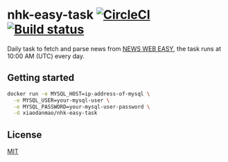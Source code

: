 # nhk-easy-task [![CircleCI](https://circleci.com/gh/nhk-news-web-easy/nhk-easy-task/tree/main.svg?style=svg)](https://circleci.com/gh/nhk-news-web-easy/nhk-easy-task/tree/main) [![Build status](https://ci.appveyor.com/api/projects/status/p6gwnds9j4yfc3m5/branch/main?svg=true)](https://ci.appveyor.com/project/Frederick-S/nhk-easy-task-or30i/branch/main)

Daily task to fetch and parse news from [NEWS WEB EASY](https://www3.nhk.or.jp/news/easy/), the task runs at 10:00 AM (UTC) every day.

## Getting started
```sh
docker run -e MYSQL_HOST=ip-address-of-mysql \
  -e MYSQL_USER=your-mysql-user \
  -e MYSQL_PASSWORD=your-mysql-user-password \
  -d xiaodanmao/nhk-easy-task
```

## License
[MIT](LICENSE)
